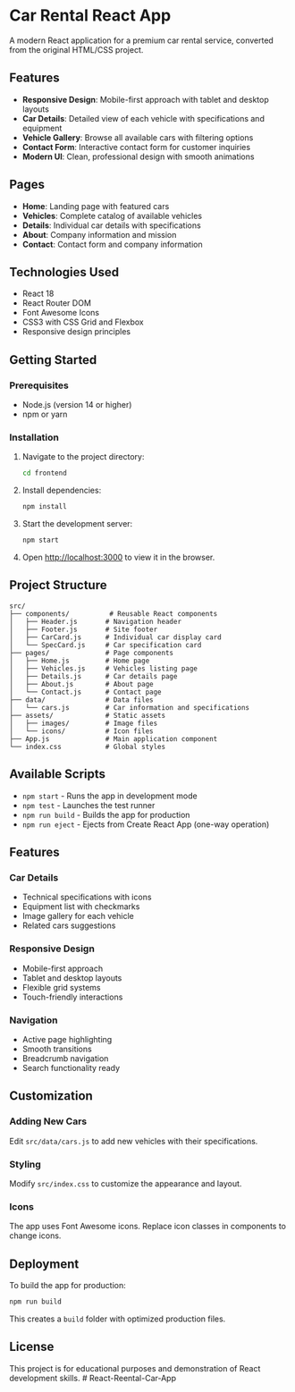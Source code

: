 # Car Rental React App

A modern React application for a premium car rental service, converted from the original HTML/CSS project.

## Features

- **Responsive Design**: Mobile-first approach with tablet and desktop layouts
- **Car Details**: Detailed view of each vehicle with specifications and equipment
- **Vehicle Gallery**: Browse all available cars with filtering options
- **Contact Form**: Interactive contact form for customer inquiries
- **Modern UI**: Clean, professional design with smooth animations

## Pages

- **Home**: Landing page with featured cars
- **Vehicles**: Complete catalog of available vehicles
- **Details**: Individual car details with specifications
- **About**: Company information and mission
- **Contact**: Contact form and company information

## Technologies Used

- React 18
- React Router DOM
- Font Awesome Icons
- CSS3 with CSS Grid and Flexbox
- Responsive design principles

## Getting Started

### Prerequisites

- Node.js (version 14 or higher)
- npm or yarn

### Installation

1. Navigate to the project directory:
   ```bash
   cd frontend
   ```

2. Install dependencies:
   ```bash
   npm install
   ```

3. Start the development server:
   ```bash
   npm start
   ```

4. Open [http://localhost:3000](http://localhost:3000) to view it in the browser.

## Project Structure

```
src/
├── components/          # Reusable React components
│   ├── Header.js       # Navigation header
│   ├── Footer.js       # Site footer
│   ├── CarCard.js      # Individual car display card
│   └── SpecCard.js     # Car specification card
├── pages/              # Page components
│   ├── Home.js         # Home page
│   ├── Vehicles.js     # Vehicles listing page
│   ├── Details.js      # Car details page
│   ├── About.js        # About page
│   └── Contact.js      # Contact page
├── data/               # Data files
│   └── cars.js         # Car information and specifications
├── assets/             # Static assets
│   ├── images/         # Image files
│   └── icons/          # Icon files
├── App.js              # Main application component
└── index.css           # Global styles
```

## Available Scripts

- `npm start` - Runs the app in development mode
- `npm test` - Launches the test runner
- `npm run build` - Builds the app for production
- `npm run eject` - Ejects from Create React App (one-way operation)

## Features

### Car Details
- Technical specifications with icons
- Equipment list with checkmarks
- Image gallery for each vehicle
- Related cars suggestions

### Responsive Design
- Mobile-first approach
- Tablet and desktop layouts
- Flexible grid systems
- Touch-friendly interactions

### Navigation
- Active page highlighting
- Smooth transitions
- Breadcrumb navigation
- Search functionality ready

## Customization

### Adding New Cars
Edit `src/data/cars.js` to add new vehicles with their specifications.

### Styling
Modify `src/index.css` to customize the appearance and layout.

### Icons
The app uses Font Awesome icons. Replace icon classes in components to change icons.

## Deployment

To build the app for production:

```bash
npm run build
```

This creates a `build` folder with optimized production files.

## License

This project is for educational purposes and demonstration of React development skills.
#   R e a c t - R e e n t a l - C a r - A p p  
 
